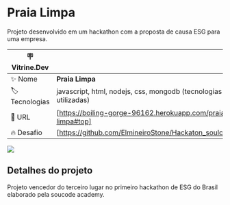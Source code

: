 # Praia Limpa

Projeto desenvolvido em um hackathon com a proposta de causa ESG para uma empresa.

| :placard: Vitrine.Dev |     |
| -------------  | --- |
| :sparkles: Nome        | **Praia Limpa**
| :label: Tecnologias | javascript, html, nodejs, css, mongodb (tecnologias utilizadas)
| :rocket: URL         | [https://boiling-gorge-96162.herokuapp.com/praia-limpa#top]
| :fire: Desafio     | [https://github.com/ElmineiroStone/Hackaton_soulcode]

<!-- Inserir imagem com a #vitrinedev ao final do link -->
![](https://drive.google.com/file/d/15xJ3KEXrU08vcCJas7woFxDLfXexFunY/view?usp=sharing#vitrinedev)

## Detalhes do projeto

Projeto vencedor do terceiro lugar no primeiro hackathon de ESG do Brasil elaborado pela soucode academy.

